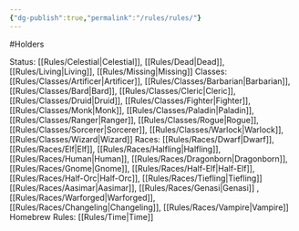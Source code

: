 ```yaml
---
{"dg-publish":true,"permalink":"/rules/rules/"}
---
```


#Holders

Status: [[Rules/Celestial\|Celestial]], [[Rules/Dead\|Dead]], [[Rules/Living\|Living]], [[Rules/Missing\|Missing]]
Classes: [[Rules/Classes/Artificer\|Artificer]], [[Rules/Classes/Barbarian\|Barbarian]], [[Rules/Classes/Bard\|Bard]], [[Rules/Classes/Cleric\|Cleric]], [[Rules/Classes/Druid\|Druid]], [[Rules/Classes/Fighter\|Fighter]], [[Rules/Classes/Monk\|Monk]], [[Rules/Classes/Paladin\|Paladin]], [[Rules/Classes/Ranger\|Ranger]], [[Rules/Classes/Rogue\|Rogue]], [[Rules/Classes/Sorcerer\|Sorcerer]], [[Rules/Classes/Warlock\|Warlock]], [[Rules/Classes/Wizard\|Wizard]]
Races: [[Rules/Races/Dwarf\|Dwarf]], [[Rules/Races/Elf\|Elf]], [[Rules/Races/Halfling\|Halfling]], [[Rules/Races/Human\|Human]], [[Rules/Races/Dragonborn\|Dragonborn]], [[Rules/Races/Gnome\|Gnome]], [[Rules/Races/Half-Elf\|Half-Elf]], [[Rules/Races/Half-Orc\|Half-Orc]], [[Rules/Races/Tiefling\|Tiefling]] [[Rules/Races/Aasimar\|Aasimar]], [[Rules/Races/Genasi\|Genasi]] , [[Rules/Races/Warforged\|Warforged]], [[Rules/Races/Changeling\|Changeling]], [[Rules/Races/Vampire\|Vampire]]
Homebrew Rules: [[Rules/Time\|Time]]